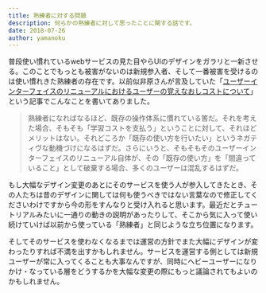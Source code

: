 ```yaml
---
title: 熟練者に対する問題
description: 何らかの熟練者に対して思ったことに関する話です。
date: 2018-07-26
author: yamanoku
---
```


普段使い慣れているwebサービスの見た目やらUIのデザインをガラリと一新させる。このことでもっとも被害がないのは新規参入者、そして一番被害を受けるのは使い慣れきた熟練者の存在です。以前似非原さんが言及していた「[ユーザーインターフェイスのリニューアルにおけるユーザーの覚えなおしコストについて](http://bugrammer.hateblo.jp/entry/2014/03/15/125317)」という記事でこんなことを書いてありました。

> 熟練者になればなるほど、既存の操作体系に慣れている筈だ。それを考えた場合、そもそも「学習コストを支払う」ということに対して、それほどメリットはない。それどころか「既存の使い方を行いたい」というネガティヴな動機づけになるはずだ。さらにいうと、そもそもそのユーザーインターフェイスのリニューアル自体が、その「既存の使い方」を「間違っていること」として破棄する場合、多くのユーザーは混乱するはずだ。

もし大幅なデザイン変更のあとにそのサービスを使う人が参入してきたとき、その人たちは昔のデザインに関しては何も使うべきではない言葉なので修正してくださいわけですから今の形をすんなりと受け入れると思います。最近だとチュートリアルみたいに一通りの動きの説明があったりして、そこから気に入って使い続けていけば以前から使っている「熟練者」と同じような立ち位置になります。

そしてそのサービスを使わなくなるまでは運営の方針でまた大幅にデザインが変わったりすれば不満を出すかもしれません。サービスを運営する側としては新規ユーザーが常に入ってくることも大事なんですが、同時にヘビーユーザーになりかけ・なっている層をどうするかを大幅な変更の際にもっと議論されてもよいのかもしれません。